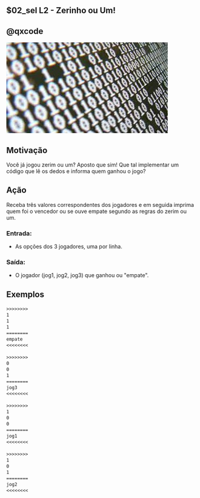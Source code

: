 ## $02_sel L2 - Zerinho ou Um!
## @qxcode

![](__capa.jpg)

## Motivação

Você já jogou zerim ou um? Aposto que sim!
Que tal implementar um código que lê os dedos e informa quem ganhou o jogo?

## Ação

Receba três valores correspondentes dos jogadores e em seguida imprima quem foi o vencedor ou se ouve empate segundo as regras do zerim ou um.

### Entrada:

* As opções dos 3 jogadores, uma por linha.

### Saída:

* O jogador (jog1, jog2, jog3) que ganhou ou "empate".

## Exemplos
```
>>>>>>>>
1
1
1
========
empate
<<<<<<<<

>>>>>>>>
0
0
1
========
jog3
<<<<<<<<

>>>>>>>>
1
0
0
========
jog1
<<<<<<<<

>>>>>>>>
1
0
1
========
jog2
<<<<<<<<
```

#

